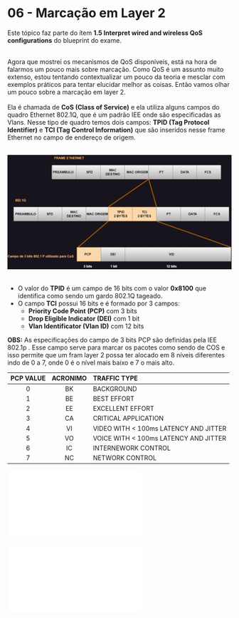 # 06 - Marcação em Layer 2

Este tópico faz parte do ítem **1.5 Interpret wired and wireless QoS configurations** do blueprint do exame. <br></br>

Agora que mostrei os mecanismos de QoS disponíveis, está na hora de falarmos um pouco mais sobre marcação. Como QoS é um assunto muito extenso, estou tentando contextualizar um pouco da teoria e mesclar com exemplos práticos para tentar elucidar melhor as coisas. Então vamos olhar um pouco sobre a marcação em layer 2. <br></br>
Ela é chamada de **CoS (Class of Service)** e ela utiliza alguns campos do quadro Ethernet 802.1Q, que é um padrão IEE onde são especificadas as Vlans. Nesse tipo de quadro temos dois campos: **TPID (Tag Protocol Identifier)** e **TCI (Tag Control Information)** que são inseridos nesse frame Ethernet no campo de endereço de origem. <br></br>

![CLASSIFICAÇÃO](Imagens/quadro_ethernet.png) <br></br>

* O valor do **TPID** é um campo de 16 bits com o valor **0x8100** que identifica como sendo um gardo 802.1Q tageado.
* O campo **TCI** possui 16 bits e é formado por 3 campos:
    * **Priority Code Point (PCP)** com 3 bits
    * **Drop Eligible Indicator (DEI)** com 1 bit
    * **Vlan Identificator (Vlan ID)** com 12 bits 

**OBS:** As especificações do campo de 3 bits PCP são definidas pela IEE 802.1p . Esse campo serve para marcar os pacotes como sendo de COS e isso permite que um fram layer 2 possa ter alocado em 8 níveis diferentes  indo de 0 a 7, onde 0 é o nível mais baixo e 7 o mais alto.

| PCP VALUE | ACRONIMO | TRAFFIC TYPE |
| :-------: | :------: | :----------- |
|   0       |   BK     | BACKGROUND   |
|   1       |   BE     | BEST EFFORT  |
|   2       |   EE     | EXCELLENT EFFORT |
|   3       |   CA     | CRITICAL APPLICATION |
|   4       |   VI     | VIDEO WITH < 100ms LATENCY AND JITTER |
|   5       |   VO     | VOICE WITH < 100ms LATENCY AND JITTER | 
|   6       |   IC     | INTERNEWORK CONTROL |
|   7       |   NC     | NETWORK CONTROL |




![NBAR01](Arquivos/01-nbar_mqc.pdf) <br></br>
![NBAR02](Arquivos/02-nbar_protocol_discovery.pdf) <br></br>
